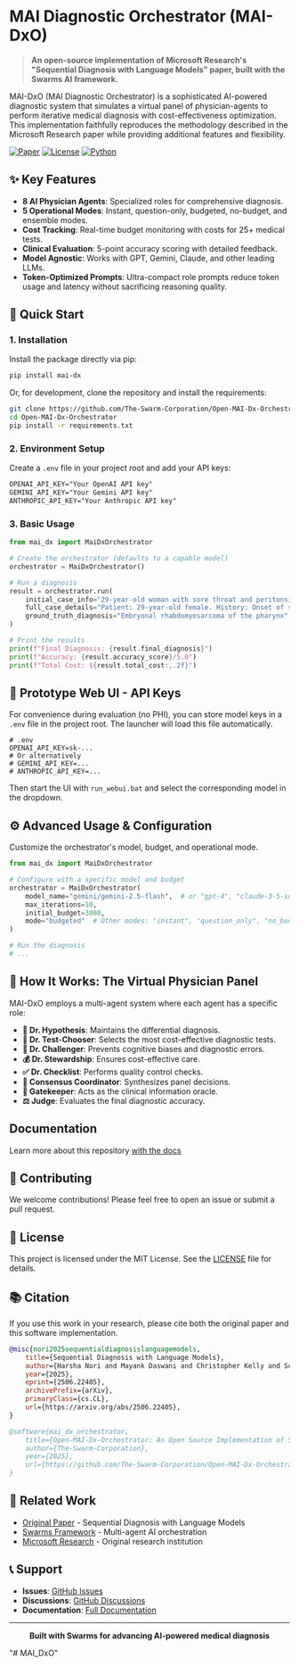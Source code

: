 # MAI Diagnostic Orchestrator (MAI-DxO)

> **An open-source implementation of Microsoft Research's "Sequential Diagnosis with Language Models" paper, built with the Swarms AI framework.**

MAI-DxO (MAI Diagnostic Orchestrator) is a sophisticated AI-powered diagnostic system that simulates a virtual panel of physician-agents to perform iterative medical diagnosis with cost-effectiveness optimization. This implementation faithfully reproduces the methodology described in the Microsoft Research paper while providing additional features and flexibility.

[![Paper](https://img.shields.io/badge/Paper-arXiv:2506.22405-red.svg)](https://arxiv.org/abs/2506.22405)
[![License](https://img.shields.io/badge/License-MIT-blue.svg)](LICENSE)
[![Python](https://img.shields.io/badge/Python-3.8+-green.svg)](https://python.org)

## ✨ Key Features

- **8 AI Physician Agents**: Specialized roles for comprehensive diagnosis.
- **5 Operational Modes**: Instant, question-only, budgeted, no-budget, and ensemble modes.
- **Cost Tracking**: Real-time budget monitoring with costs for 25+ medical tests.
- **Clinical Evaluation**: 5-point accuracy scoring with detailed feedback.
- **Model Agnostic**: Works with GPT, Gemini, Claude, and other leading LLMs.
- **Token-Optimized Prompts**: Ultra-compact role prompts reduce token usage and latency without sacrificing reasoning quality.

## 🚀 Quick Start

### 1. Installation

Install the package directly via pip:

```bash
pip install mai-dx
```

Or, for development, clone the repository and install the requirements:

```bash
git clone https://github.com/The-Swarm-Corporation/Open-MAI-Dx-Orchestrator.git
cd Open-MAI-Dx-Orchestrator
pip install -r requirements.txt
```

### 2. Environment Setup

Create a `.env` file in your project root and add your API keys:

```txt
OPENAI_API_KEY="Your OpenAI API key"
GEMINI_API_KEY="Your Gemini API key"
ANTHROPIC_API_KEY="Your Anthropic API key"
```

### 3. Basic Usage

```python
from mai_dx import MaiDxOrchestrator

# Create the orchestrator (defaults to a capable model)
orchestrator = MaiDxOrchestrator()

# Run a diagnosis
result = orchestrator.run(
    initial_case_info="29-year-old woman with sore throat and peritonsillar swelling...",
    full_case_details="Patient: 29-year-old female. History: Onset of sore throat...",
    ground_truth_diagnosis="Embryonal rhabdomyosarcoma of the pharynx"
)

# Print the results
print(f"Final Diagnosis: {result.final_diagnosis}")
print(f"Accuracy: {result.accuracy_score}/5.0")
print(f"Total Cost: ${result.total_cost:,.2f}")
```

## 🔑 Prototype Web UI - API Keys

For convenience during evaluation (no PHI), you can store model keys in a `.env` file in the project root. The launcher will load this file automatically.

```
# .env
OPENAI_API_KEY=sk-...
# Or alternatively
# GEMINI_API_KEY=...
# ANTHROPIC_API_KEY=...
```

Then start the UI with `run_webui.bat` and select the corresponding model in the dropdown.

## ⚙️ Advanced Usage & Configuration

Customize the orchestrator's model, budget, and operational mode.

```python
from mai_dx import MaiDxOrchestrator

# Configure with a specific model and budget
orchestrator = MaiDxOrchestrator(
    model_name="gemini/gemini-2.5-flash",  # or "gpt-4", "claude-3-5-sonnet"
    max_iterations=10,
    initial_budget=3000,
    mode="budgeted"  # Other modes: "instant", "question_only", "no_budget"
)

# Run the diagnosis
# ...
```

## 🏥 How It Works: The Virtual Physician Panel

MAI-DxO employs a multi-agent system where each agent has a specific role:

- **🧠 Dr. Hypothesis**: Maintains the differential diagnosis.
- **🔬 Dr. Test-Chooser**: Selects the most cost-effective diagnostic tests.
- **🤔 Dr. Challenger**: Prevents cognitive biases and diagnostic errors.
- **💰 Dr. Stewardship**: Ensures cost-effective care.
- **✅ Dr. Checklist**: Performs quality control checks.
- **🤝 Consensus Coordinator**: Synthesizes panel decisions.
- **🔑 Gatekeeper**: Acts as the clinical information oracle.
- **⚖️ Judge**: Evaluates the final diagnostic accuracy.


## Documentation

Learn more about this repository [with the docs](DOCS.md)

## 🤝 Contributing

We welcome contributions! Please feel free to open an issue or submit a pull request.

## 📄 License

This project is licensed under the MIT License. See the [LICENSE](LICENSE) file for details.

## 📚 Citation

If you use this work in your research, please cite both the original paper and this software implementation.

```bibtex
@misc{nori2025sequentialdiagnosislanguagemodels,
    title={Sequential Diagnosis with Language Models}, 
    author={Harsha Nori and Mayank Daswani and Christopher Kelly and Scott Lundberg and Marco Tulio Ribeiro and Marc Wilson and Xiaoxuan Liu and Viknesh Sounderajah and Jonathan Carlson and Matthew P Lungren and Bay Gross and Peter Hames and Mustafa Suleyman and Dominic King and Eric Horvitz},
    year={2025},
    eprint={2506.22405},
    archivePrefix={arXiv},
    primaryClass={cs.CL},
    url={https://arxiv.org/abs/2506.22405}, 
}

@software{mai_dx_orchestrator,
    title={Open-MAI-Dx-Orchestrator: An Open Source Implementation of Sequential Diagnosis with Language Models},
    author={The-Swarm-Corporation},
    year={2025},
    url={https://github.com/The-Swarm-Corporation/Open-MAI-Dx-Orchestrator.git}
}
```

## 🔗 Related Work

- [Original Paper](https://arxiv.org/abs/2506.22405) - Sequential Diagnosis with Language Models
- [Swarms Framework](https://github.com/kyegomez/swarms) - Multi-agent AI orchestration
- [Microsoft Research](https://www.microsoft.com/en-us/research/) - Original research institution

## 📞 Support

- **Issues**: [GitHub Issues](https://github.com/The-Swarm-Corporation/Open-MAI-Dx-Orchestrator/issues)
- **Discussions**: [GitHub Discussions](https://github.com/The-Swarm-Corporation/Open-MAI-Dx-Orchestrator/discussions)
- **Documentation**: [Full Documentation](https://docs.swarms.world)

---

<p align="center">
  <strong>Built with Swarms for advancing AI-powered medical diagnosis</strong>
</p>"# MAI_DxO" 
